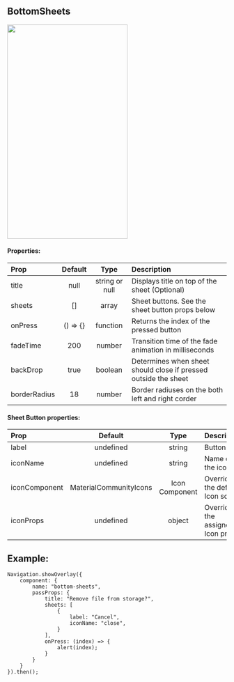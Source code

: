 ## BottomSheets

<img width="276" height="492" src="https://media.giphy.com/media/WojPozwnuq5aVAR0JE/giphy.gif">

#### Properties:

| Prop  | Default  | Type | Description |
| :------------ |:---------------:| :---------------:| :-----|
| title | null | string or null | Displays title on top of the sheet (Optional) |
| sheets | [] | array | Sheet buttons. See the sheet button props below |
| onPress | () => {} | function | Returns the index of the pressed button |
| fadeTime | 200 | number | Transition time of the fade animation in milliseconds |
| backDrop | true | boolean | Determines when sheet should close if pressed outside the sheet |
| borderRadius | 18 | number | Border radiuses on the both left and right corder |

#### Sheet Button properties:

| Prop  | Default  | Type | Description |
| :------------ |:---------------:| :---------------:| :-----|
| label | undefined | string | Button label |
| iconName | undefined | string | Name of the icon |
| iconComponent | MaterialCommunityIcons | Icon Component | Overrides the default Icon source |
| iconProps | undefined | object | Overrides the assigned Icon props |

## Example:
```
Navigation.showOverlay({
    component: {
        name: "bottom-sheets",
        passProps: {
            title: "Remove file from storage?",
            sheets: [
                {
                    label: "Cancel",
                    iconName: "close",
                }
            ],
            onPress: (index) => {
                alert(index);
            }
        }
    }
}).then();
```